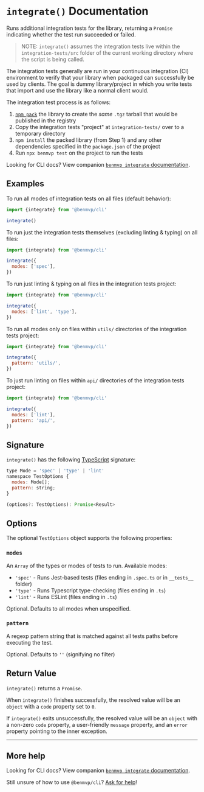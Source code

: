 # `integrate()` Documentation

Runs additional integration tests for the library, returning a `Promise` indicating whether the test run succeeded or failed.

> NOTE: `integrate()` assumes the integration tests live within the `integration-tests/src` folder of the current working directory where the script is being called.

The integration tests generally are run in your continuous integration (CI) environment to verify that your library when packaged can successfully be used by clients. The goal is dummy library/project in which you write tests that import and use the library like a normal client would.

The integration test process is as follows:

1. [`npm pack`](https://docs.npmjs.com/cli/pack.html) the library to create the _same_ `.tgz` tarball that would be published in the registry
1. Copy the integration tests "project" at `integration-tests/` over to a temporary directory
1. `npm install` the packed library (from Step 1) and any other dependencies specified in the `package.json` of the project
1. Run `npx benmvp test` on the project to run the tests

Looking for CLI docs? View companion [`benmvp integrate` documentation](../cli/integrate.md).

## Examples

To run all modes of integration tests on all files (default behavior):

```js
import {integrate} from '@benmvp/cli'

integrate()
```

To run just the integration tests themselves (excluding linting & typing) on all files:

```js
import {integrate} from '@benmvp/cli'

integrate({
  modes: ['spec'],
})
```

To run just linting & typing on all files in the integration tests project:

```js
import {integrate} from '@benmvp/cli'

integrate({
  modes: ['lint', 'type'],
})
```

To run all modes only on files within `utils/` directories of the integration tests project:

```js
import {integrate} from '@benmvp/cli'

integrate({
  pattern: 'utils/',
})
```

To just run linting on files within `api/` directories of the integration tests project:

```js
import {integrate} from '@benmvp/cli'

integrate({
  modes: ['lint'],
  pattern: 'api/',
})
```

## Signature

`integrate()` has the following [TypeScript](https://www.typescriptlang.org/) signature:

```js
type Mode = 'spec' | 'type' | 'lint'
namespace TestOptions {
  modes: Mode[];
  pattern: string;
}

(options?: TestOptions): Promise<Result>
```

## Options

The optional `TestOptions` object supports the following properties:

### `modes`

An `Array` of the types or modes of tests to run. Available modes:

- `'spec'` - Runs Jest-based tests (files ending in `.spec.ts` or in `__tests__` folder)
- `'type'` - Runs Typescript type-checking (files ending in `.ts`)
- `'lint'` - Runs ESLint (files ending in `.ts`)

Optional. Defaults to all modes when unspecified. 

### `pattern`

A regexp pattern string that is matched against all tests paths before executing the test.

Optional. Defaults to `''` (signifying no filter)

## Return Value

`integrate()` returns a `Promise`.

When `integrate()` finishes successfully, the resolved value will be an `object` with a `code` property set to `0`.

If `integrate()` exits unsuccessfully, the resolved value will be an `object` with a non-zero `code` property, a user-friendly `message` property, and an `error` property pointing to the inner exception.

---

## More help

Looking for CLI docs? View companion [`benmvp integrate` documentation](../cli/integrate.md).

Still unsure of how to use `@benmvp/cli`? [Ask for help](https://github.com/benmvp/benmvp-cli/issues)!
